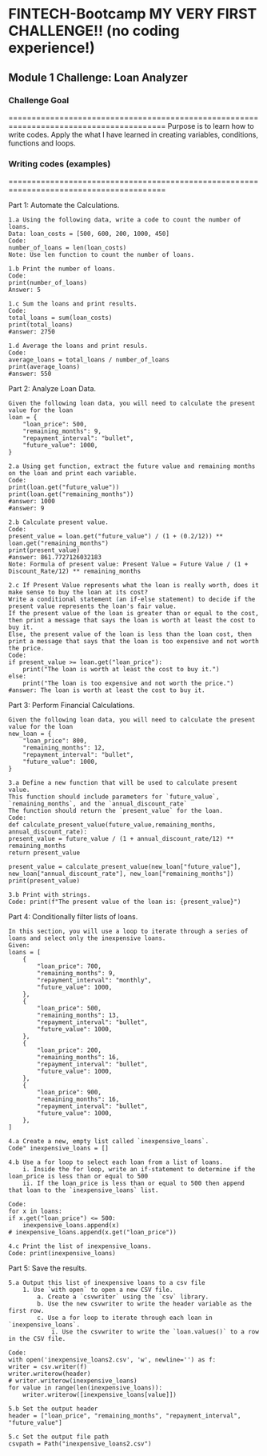 # FINTECH-Bootcamp MY VERY FIRST CHALLENGE!! (no coding experience!)

## Module 1 Challenge: Loan Analyzer

### Challenge Goal 
========================================================================================
Purpose is to learn how to write codes.
Apply the what I have learned in creating variables, conditions, functions and loops.


### Writing codes (examples)
========================================================================================

Part 1: Automate the Calculations. 

    1.a Using the following data, write a code to count the number of loans.
    Data: loan_costs = [500, 600, 200, 1000, 450]
    Code: 
    number_of_loans = len(loan_costs)
    Note: Use len function to count the number of loans.

    1.b Print the number of loans.
    Code: 
    print(number_of_loans)
    Answer: 5
    
    1.c Sum the loans and print results.
    Code: 
    total_loans = sum(loan_costs)
    print(total_loans)
    #answer: 2750
    
    1.d Average the loans and print resuls.
    Code: 
    average_loans = total_loans / number_of_loans
    print(average_loans)
    #answer: 550

Part 2: Analyze Loan Data.

    Given the following loan data, you will need to calculate the present value for the loan
    loan = {
        "loan_price": 500,
        "remaining_months": 9,
        "repayment_interval": "bullet",
        "future_value": 1000,
    }

    2.a Using get function, extract the future value and remaining months on the loan and print each variable.
    Code: 
    print(loan.get("future_value"))
    print(loan.get("remaining_months"))
    #answer: 1000
    #answer: 9
    
    2.b Calculate present value.
    Code:
    present_value = loan.get("future_value") / (1 + (0.2/12)) ** loan.get("remaining_months")
    print(present_value)
    #answer: 861.7727126032183
    Note: Formula of present value: Present Value = Future Value / (1 + Discount_Rate/12) ** remaining_months

    2.c If Present Value represents what the loan is really worth, does it make sense to buy the loan at its cost?
    Write a conditional statement (an if-else statement) to decide if the present value represents the loan's fair value.
    If the present value of the loan is greater than or equal to the cost, then print a message that says the loan is worth at least the cost to buy it.
    Else, the present value of the loan is less than the loan cost, then print a message that says that the loan is too expensive and not worth the price.
    Code: 
    if present_value >= loan.get("loan_price"):
        print("The loan is worth at least the cost to buy it.")
    else:
        print("The loan is too expensive and not worth the price.")
    #answer: The loan is worth at least the cost to buy it.
      
Part 3: Perform Financial Calculations.

    Given the following loan data, you will need to calculate the present value for the loan
    new_loan = {
        "loan_price": 800,
        "remaining_months": 12,
        "repayment_interval": "bullet",
        "future_value": 1000,
    }

    3.a Define a new function that will be used to calculate present value.
    This function should include parameters for `future_value`, `remaining_months`, and the `annual_discount_rate`
    The function should return the `present_value` for the loan.
    Code:
    def calculate_present_value(future_value,remaining_months, annual_discount_rate):
    present_value = future_value / (1 + annual_discount_rate/12) ** remaining_months
    return present_value

    present_value = calculate_present_value(new_loan["future_value"], new_loan["annual_discount_rate"], new_loan["remaining_months"])
    print(present_value)

    3.b Print with strings.
    Code: print(f"The present value of the loan is: {present_value}")

Part 4: Conditionally filter lists of loans.

    In this section, you will use a loop to iterate through a series of loans and select only the inexpensive loans.
    Given:
    loans = [
        {
            "loan_price": 700,
            "remaining_months": 9,
            "repayment_interval": "monthly",
            "future_value": 1000,
        },
        {
            "loan_price": 500,
            "remaining_months": 13,
            "repayment_interval": "bullet",
            "future_value": 1000,
        },
        {
            "loan_price": 200,
            "remaining_months": 16,
            "repayment_interval": "bullet",
            "future_value": 1000,
        },
        {
            "loan_price": 900,
            "remaining_months": 16,
            "repayment_interval": "bullet",
            "future_value": 1000,
        },
    ]

    4.a Create a new, empty list called `inexpensive_loans`.
    Code" inexpensive_loans = []
    
    4.b Use a for loop to select each loan from a list of loans.
        i. Inside the for loop, write an if-statement to determine if the loan_price is less than or equal to 500
        ii. If the loan_price is less than or equal to 500 then append that loan to the `inexpensive_loans` list.
        
    Code: 
    for x in loans:
    if x.get("loan_price") <= 500:
        inexpensive_loans.append(x)
    # inexpensive_loans.append(x.get("loan_price"))
       
    4.c Print the list of inexpensive_loans.
    Code: print(inexpensive_loans)

Part 5: Save the results.

    5.a Output this list of inexpensive loans to a csv file
        1. Use `with open` to open a new CSV file.
            a. Create a `csvwriter` using the `csv` library.
            b. Use the new csvwriter to write the header variable as the first row.
            c. Use a for loop to iterate through each loan in `inexpensive_loans`.
                i. Use the csvwriter to write the `loan.values()` to a row in the CSV file.

    Code:
    with open('inexpensive_loans2.csv', 'w', newline='') as f:
    writer = csv.writer(f)
    writer.writerow(header)
    # writer.writerow(inexpensive_loans)
    for value in range(len(inexpensive_loans)):
        writer.writerow([inexpensive_loans[value]])

    5.b Set the output header
    header = ["loan_price", "remaining_months", "repayment_interval", "future_value"]

    5.c Set the output file path
    csvpath = Path("inexpensive_loans2.csv")



